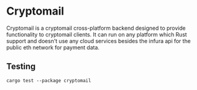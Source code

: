 # Cryptomail

Cryptomail is a cryptomail cross-platform backend designed to provide functionality to cryptomail clients. It can run on any platform which Rust support and doesn't use any cloud services besides the infura api for the public eth network for payment data.

## Testing
```shel
cargo test --package cryptomail
```

